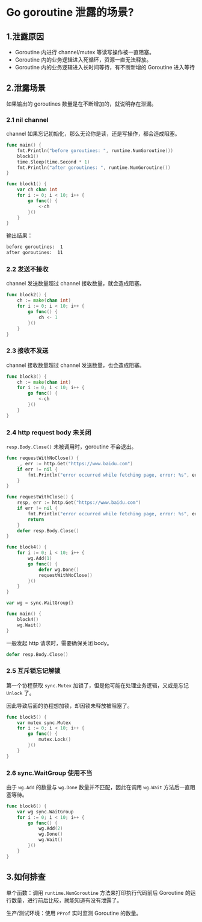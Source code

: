 # Go goroutine 泄露的场景?

## 1.泄露原因

+ Goroutine 内进行 channel/mutex 等读写操作被一直阻塞。
+ Goroutine 内的业务逻辑进入死循环，资源一直无法释放。
+ Goroutine 内的业务逻辑进入长时间等待，有不断新增的 Goroutine 进入等待

## 2.泄露场景

如果输出的 goroutines 数量是在不断增加的，就说明存在泄漏。

### 2.1 nil channel

channel 如果忘记初始化，那么无论你是读，还是写操作，都会造成阻塞。

```go
func main() {
    fmt.Println("before goroutines: ", runtime.NumGoroutine())
    block1()
    time.Sleep(time.Second * 1)
    fmt.Println("after goroutines: ", runtime.NumGoroutine())
}

func block1() {
    var ch chan int
    for i := 0; i < 10; i++ {
        go func() {
            <-ch
        }()
    }
}
```

输出结果：

```sh
before goroutines:  1
after goroutines:  11
```

### 2.2 发送不接收

channel 发送数量超过 channel 接收数量，就会造成阻塞。

```go
func block2() {
    ch := make(chan int)
    for i := 0; i < 10; i++ {
        go func() {
            ch <- 1
        }()
    }
}
```

### 2.3 接收不发送

channel 接收数量超过 channel 发送数量，也会造成阻塞。

```go
func block3() {
    ch := make(chan int)
    for i := 0; i < 10; i++ {
        go func() {
            <-ch
        }()
    }
}
```

### 2.4 http request body 未关闭

`resp.Body.Close()` 未被调用时，goroutine 不会退出。

```go
func requestWithNoClose() {
    _, err := http.Get("https://www.baidu.com")
    if err != nil {
        fmt.Println("error occurred while fetching page, error: %s", err.Error())
    }
}

func requestWithClose() {
    resp, err := http.Get("https://www.baidu.com")
    if err != nil {
        fmt.Println("error occurred while fetching page, error: %s", err.Error())
        return
    }
    defer resp.Body.Close()
}

func block4() {
    for i := 0; i < 10; i++ {
        wg.Add(1)
        go func() {
            defer wg.Done()
            requestWithNoClose()
        }()
    }
}

var wg = sync.WaitGroup{}

func main() {
    block4()
    wg.Wait()
}
```

一般发起 http 请求时，需要确保关闭 body。

```go
defer resp.Body.Close()
```

### 2.5 互斥锁忘记解锁

第一个协程获取 `sync.Mutex` 加锁了，但是他可能在处理业务逻辑，又或是忘记 `Unlock` 了。

因此导致后面的协程想加锁，却因锁未释放被阻塞了。

```go
func block5() {
    var mutex sync.Mutex
    for i := 0; i < 10; i++ {
        go func() {
            mutex.Lock()
        }()
    }
}
```

### 2.6 sync.WaitGroup 使用不当

由于 `wg.Add` 的数量与 `wg.Done` 数量并不匹配，因此在调用 `wg.Wait` 方法后一直阻塞等待。

```go
func block6() {
    var wg sync.WaitGroup
    for i := 0; i < 10; i++ {
        go func() {
            wg.Add(2)
            wg.Done()
            wg.Wait()
        }()
    }
}
```

## 3.如何排查

单个函数：调用 `runtime.NumGoroutine` 方法来打印执行代码前后 Goroutine 的运行数量，进行前后比较，就能知道有没有泄露了。

生产/测试环境：使用 `PProf` 实时监测 Goroutine 的数量。

